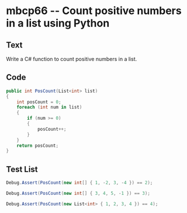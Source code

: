 # mbcp66 -- Count positive numbers in a list using Python

## Text

Write a C# function to count positive numbers in a list.

## Code

```csharp
public int PosCount(List<int> list)  
{  
    int posCount = 0;  
    foreach (int num in list)  
    {  
        if (num >= 0)  
        {  
            posCount++;  
        }  
    }  
    return posCount;  
}
```

## Test List

```csharp
Debug.Assert(PosCount(new int[] { 1, -2, 3, -4 }) == 2);
```

```csharp
Debug.Assert(PosCount(new int[] { 3, 4, 5, -1 }) == 3);
```

```csharp
Debug.Assert(PosCount(new List<int> { 1, 2, 3, 4 }) == 4);
```

